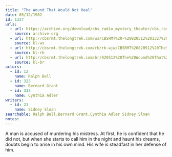 ```yaml
---
title: "The Wound That Would Not Heal"
date: 05/12/1982
id: 1327
urls: 
  - url: https://archive.org/download/cbs_radio_mystery_theater/cbs_radio_mystery_theater-1301-1350.zip/cbs_radio_mystery_theater-1301-1350%2Fcbsrmt_1327_wound_that_would_not_heal.mp3
    source: archive-org
  - url: http://cbsrmt.thelongtrek.com/ws/CBSRMT%20-%20820512%201327%20The%20Wound%20That%20Would%20Not%20Heal_ws.mp3
    source: kl-ws
  - url: http://cbsrmt.thelongtrek.com/rb/rb-wjw/CBSRMT%20820512%20The%20Wound%20That%20Would%20Not%20Heal_wjw.mp3
    source: kl-rb
  - url: http://cbsrmt.thelongtrek.com/br/820512%20The%20Wound%20That%20Would%20Not%20Heal-WBBM.mp3
    source: kl-br
actors:  
  - id: 12
    name: Ralph Bell  
  - id: 325
    name: Bernard Grant  
  - id: 335
    name: Cynthia Adler
writers:  
  - id: 23
    name: Sidney Sloan
searchable: Ralph Bell,Bernard Grant,Cynthia Adler Sidney Sloan
notes:  
---
```

A man is accused of murdering his mistress. At first, he is confident that he did not, but when she starts to call him in the night and haunt his dreams, doubts begin to arise in his own mind. His wife is steadfast in her defense of him.